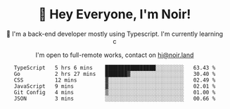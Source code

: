<div align="center">

<h1 align="center">👋 Hey Everyone, I'm Noir! </h1>
  

 🎉  I'm a back-end developer mostly using Typescript. I'm currently learning c

   
<p align="center">

  I'm open to full-remote works, contact on [hi@noir.land](mailto:hi@noir.land)
 
 </p>
   

  
<!--START_SECTION:waka-->

```text
TypeScript   5 hrs 6 mins    ████████████████░░░░░░░░░   63.43 %
Go           2 hrs 27 mins   ███████▓░░░░░░░░░░░░░░░░░   30.40 %
CSS          12 mins         ▓░░░░░░░░░░░░░░░░░░░░░░░░   02.49 %
JavaScript   9 mins          ▓░░░░░░░░░░░░░░░░░░░░░░░░   02.01 %
Git Config   4 mins          ▒░░░░░░░░░░░░░░░░░░░░░░░░   01.00 %
JSON         3 mins          ░░░░░░░░░░░░░░░░░░░░░░░░░   00.66 %
```

<!--END_SECTION:waka-->
